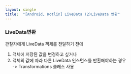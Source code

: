 ```yaml
---
layout: single
title:  "[Android, Kotlin] LiveData (2)LiveData 변환"
---
```


### LiveData변환   
관찰자에게 LiveData 객체를 전달하기 전에   
1. 객체에 저장된 값을 변경하고 싶거나   
2. 객체의 값에 따라 다른 LiveData 인스턴스를 반환해야하는 경우   
-> Transformations 클래스 사용
